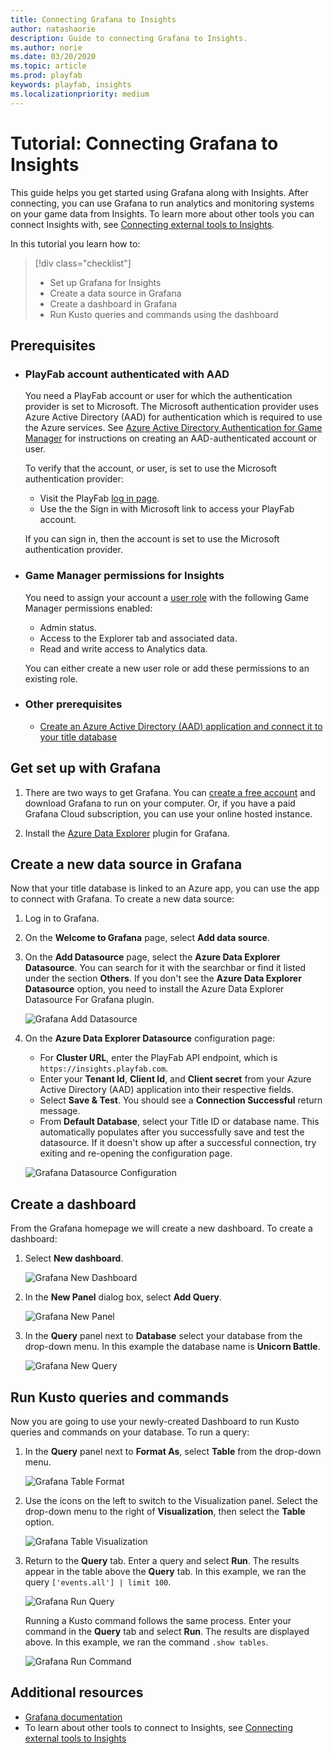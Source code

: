 ```yaml
---
title: Connecting Grafana to Insights
author: natashaorie
description: Guide to connecting Grafana to Insights.
ms.author: norie
ms.date: 03/20/2020    
ms.topic: article
ms.prod: playfab
keywords: playfab, insights
ms.localizationpriority: medium
---
```


# Tutorial: Connecting Grafana to Insights

This guide helps you get started using Grafana along with Insights. After connecting, you can use Grafana to run analytics and monitoring systems on your game data from Insights. To learn more about other tools you can connect Insights with, see [Connecting external tools to Insights](index.md).

In this tutorial you learn how to:

> [!div class="checklist"]
> * Set up Grafana for Insights
> * Create a data source in Grafana
> * Create a dashboard in Grafana
> * Run Kusto queries and commands using the dashboard

## Prerequisites
* ### PlayFab account authenticated with AAD
   You need a PlayFab account or user for which the authentication provider is set to Microsoft. The Microsoft authentication provider uses Azure Active Directory (AAD) for authentication which is required to use the Azure services. See [Azure Active Directory Authentication for Game Manager](../../authentication/aad-authentication/index.md) for instructions on creating an AAD-authenticated account or user. 
   
   To verify that the account, or user, is set to use the Microsoft authentication provider:
   * Visit the PlayFab [log in page](https://developer.playfab.com/login).
   * Use the the Sign in with Microsoft link to access your PlayFab account.
   
   If you can sign in, then the account is set to use the Microsoft authentication provider.

* ### Game Manager permissions for Insights
   You need to assign your account a [user role](https://docs.microsoft.com/gaming/playfab/features/config/gamemanager/playfab-user-roles) with the following Game Manager permissions enabled:
   * Admin status.
   * Access to the Explorer tab and associated data.
   * Read and write access to Analytics data.

   You can either create a new user role or add these permissions to an existing role.

* ### Other prerequisites
  *  [Create an Azure Active Directory (AAD) application and connect it to your title database](creating-AAD-app-for-insights.md)

## Get set up with Grafana
1. There are two ways to get Grafana. You can [create a free account](https://grafana.com/login) and download Grafana to run on your computer. Or, if you have a paid Grafana Cloud subscription, you can use your online hosted instance. 

2. Install the [Azure Data Explorer](https://grafana.com/grafana/plugins/grafana-azure-data-explorer-datasource) plugin for Grafana.

## Create a new data source in Grafana
Now that your title database is linked to an Azure app, you can use the app to connect with Grafana. To create a new data source:

1. Log in to Grafana.

2. On the **Welcome to Grafana** page, select **Add data source**. 

3. On the **Add Datasource** page, select the **Azure Data Explorer Datasource**. You can search for it with the searchbar or find it listed under the section **Others**. If you don't see the **Azure Data Explorer Datasource** option, you need to install the Azure Data Explorer Datasource For Grafana plugin.

   ![Grafana Add Datasource](media/grafana-add-datasource.png)

4. On the **Azure Data Explorer Datasource** configuration page:
   *  For **Cluster URL**, enter the PlayFab API endpoint, which is `https://insights.playfab.com`.
   *  Enter your **Tenant Id**, **Client Id**, and **Client secret** from your Azure Active Directory (AAD) application into their respective fields. 
   *  Select **Save & Test**. You should see a **Connection Successful** return message.
   *  From **Default Database**, select your Title ID or database name. This automatically populates after you successfully save and test the datasource. If it doesn't show up after a successful connection, try exiting and re-opening the configuration page.

   ![Grafana Datasource Configuration](media/grafana-datasource-configuration.png)

## Create a dashboard

From the Grafana homepage we will create a new dashboard. To create a dashboard:

1. Select **New dashboard**.

   ![Grafana New Dashboard](media/grafana-new-dashboard.png)

2. In the **New Panel** dialog box, select **Add Query**.

   ![Grafana New Panel](media/grafana-new-panel.png)

3. In the **Query** panel next to **Database** select your database from the drop-down menu. In this example the database name is **Unicorn Battle**.
   
   ![Grafana New Query](media/grafana-new-query.png)

## Run Kusto queries and commands

Now you are going to use your newly-created Dashboard to run Kusto queries and commands on your database. To run a query: 

1. In the **Query** panel next to **Format As**, select **Table** from the drop-down menu.

   ![Grafana Table Format](media/grafana-table-format.png)

2. Use the icons on the left to switch to the Visualization panel. Select the drop-down menu to the right of **Visualization**, then select the **Table** option.

   ![Grafana Table Visualization](media/grafana-table-visualization.png)

3. Return to the **Query** tab. Enter a query and select **Run**. The results appear in the table above the **Query** tab. In this example, we ran the query `['events.all'] | limit 100`.

   ![Grafana Run Query](media/grafana-run-query.png)

   Running a Kusto command follows the same process. Enter your command in the **Query** tab and select **Run**. The results are displayed above. In this example, we ran the command `.show tables`.

   ![Grafana Run Command](media/grafana-run-command.png)

## Additional resources

* [Grafana documentation](https://grafana.com/docs/grafana/latest/)
* To learn about other tools to connect to Insights, see  [Connecting external tools to Insights](index.md)